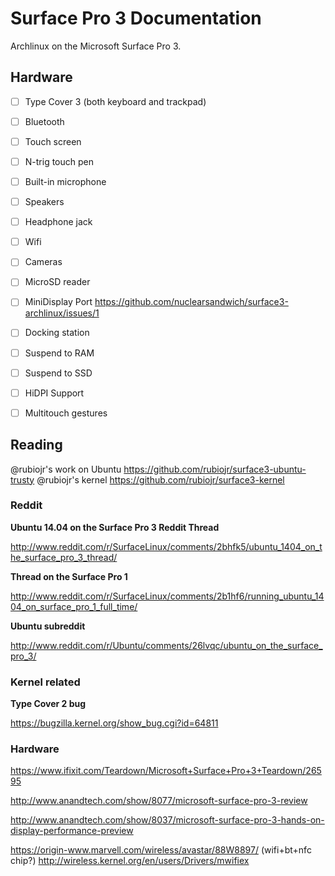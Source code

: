 # Surface Pro 3 Documentation

Archlinux on the Microsoft Surface Pro 3.

## Hardware

* [ ] Type Cover 3 (both keyboard and trackpad)
* [ ] Bluetooth
* [ ] Touch screen
* [ ] N-trig touch pen
* [ ] Built-in microphone
* [ ] Speakers
* [ ] Headphone jack
* [ ] Wifi
* [ ] Cameras
* [ ] MicroSD reader
* [ ] MiniDisplay Port https://github.com/nuclearsandwich/surface3-archlinux/issues/1
* [ ] Docking station
* [ ] Suspend to RAM
* [ ] Suspend to SSD
* [ ] HiDPI Support
* [ ] Multitouch gestures


## Reading

@rubiojr's work on Ubuntu https://github.com/rubiojr/surface3-ubuntu-trusty
@rubiojr's kernel https://github.com/rubiojr/surface3-kernel

### Reddit

**Ubuntu 14.04 on the Surface Pro 3 Reddit Thread**

http://www.reddit.com/r/SurfaceLinux/comments/2bhfk5/ubuntu_1404_on_the_surface_pro_3_thread/

**Thread on the Surface Pro 1**

http://www.reddit.com/r/SurfaceLinux/comments/2b1hf6/running_ubuntu_1404_on_surface_pro_1_full_time/

**Ubuntu subreddit**

http://www.reddit.com/r/Ubuntu/comments/26lvqc/ubuntu_on_the_surface_pro_3/

### Kernel related

**Type Cover 2 bug**

https://bugzilla.kernel.org/show_bug.cgi?id=64811

### Hardware

https://www.ifixit.com/Teardown/Microsoft+Surface+Pro+3+Teardown/26595

http://www.anandtech.com/show/8077/microsoft-surface-pro-3-review

http://www.anandtech.com/show/8037/microsoft-surface-pro-3-hands-on-display-performance-preview

https://origin-www.marvell.com/wireless/avastar/88W8897/ (wifi+bt+nfc chip?)
http://wireless.kernel.org/en/users/Drivers/mwifiex
